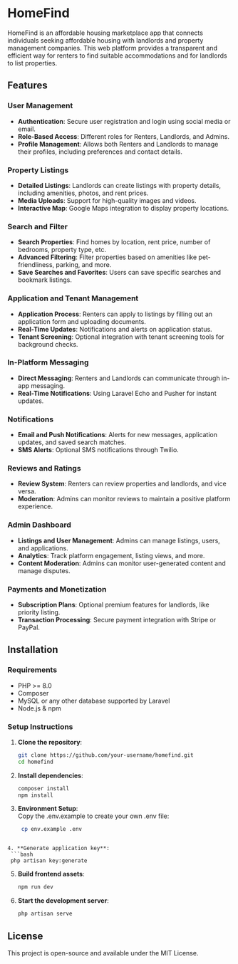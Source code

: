 # HomeFind

HomeFind is an affordable housing marketplace app that connects individuals seeking affordable housing with landlords and property management companies. This web platform provides a transparent and efficient way for renters to find suitable accommodations and for landlords to list properties. 

## Features

### User Management
- **Authentication**: Secure user registration and login using social media or email.
- **Role-Based Access**: Different roles for Renters, Landlords, and Admins.
- **Profile Management**: Allows both Renters and Landlords to manage their profiles, including preferences and contact details.

### Property Listings
- **Detailed Listings**: Landlords can create listings with property details, including amenities, photos, and rent prices.
- **Media Uploads**: Support for high-quality images and videos.
- **Interactive Map**: Google Maps integration to display property locations.

### Search and Filter
- **Search Properties**: Find homes by location, rent price, number of bedrooms, property type, etc.
- **Advanced Filtering**: Filter properties based on amenities like pet-friendliness, parking, and more.
- **Save Searches and Favorites**: Users can save specific searches and bookmark listings.

### Application and Tenant Management
- **Application Process**: Renters can apply to listings by filling out an application form and uploading documents.
- **Real-Time Updates**: Notifications and alerts on application status.
- **Tenant Screening**: Optional integration with tenant screening tools for background checks.

### In-Platform Messaging
- **Direct Messaging**: Renters and Landlords can communicate through in-app messaging.
- **Real-Time Notifications**: Using Laravel Echo and Pusher for instant updates.

### Notifications
- **Email and Push Notifications**: Alerts for new messages, application updates, and saved search matches.
- **SMS Alerts**: Optional SMS notifications through Twilio.

### Reviews and Ratings
- **Review System**: Renters can review properties and landlords, and vice versa.
- **Moderation**: Admins can monitor reviews to maintain a positive platform experience.

### Admin Dashboard
- **Listings and User Management**: Admins can manage listings, users, and applications.
- **Analytics**: Track platform engagement, listing views, and more.
- **Content Moderation**: Admins can monitor user-generated content and manage disputes.

### Payments and Monetization
- **Subscription Plans**: Optional premium features for landlords, like priority listing.
- **Transaction Processing**: Secure payment integration with Stripe or PayPal.

## Installation

### Requirements
- PHP >= 8.0
- Composer
- MySQL or any other database supported by Laravel
- Node.js & npm

### Setup Instructions
1. **Clone the repository**:
   ```bash
   git clone https://github.com/your-username/homefind.git
   cd homefind
   ```
   
2. **Install dependencies**:
   ```bash
   composer install
   npm install
   ```
   
3. **Environment Setup**:<br/>
   Copy the .env.example to create your own .env file:
   ```bash
    cp env.example .env
  ```

4. **Generate application key**:
   ```bash
   php artisan key:generate
   ```

5. **Build frontend assets**:
   ```bash
   npm run dev
   ```

6. **Start the development server**:
   ```bash
   php artisan serve
   ```

## License
This project is open-source and available under the MIT License.

